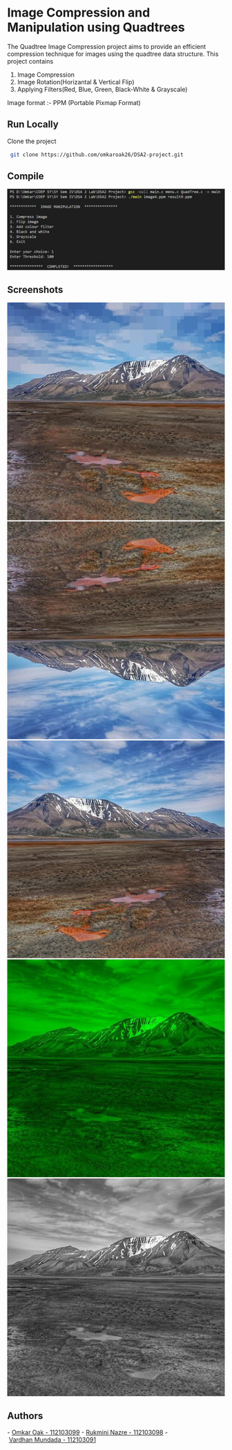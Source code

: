
# Image Compression and Manipulation using Quadtrees

The Quadtree Image Compression project aims to provide an efficient compression technique for images using the quadtree data structure. This project contains
1. Image Compression
2. Image Rotation(Horizantal & Vertical Flip)
3. Applying Filters(Red, Blue, Green, Black-White & Grayscale)

Image format :- PPM (Portable Pixmap Format)

## Run Locally

Clone the project

```bash
 git clone https://github.com/omkaroak26/DSA2-project.git
```



## Compile
![compile command](./screenshots/compile.png)


## Screenshots
![example](./screenshots/compress.png)
![example](./screenshots/vertical.png)
![example](./screenshots/horizantal.png)
![example](./screenshots/green.png)
![example](./screenshots/black.png)



## Authors

- [Omkar Oak - 112103099](https://github.com/omkaroak26)
- [Rukmini Nazre - 112103098](https://github.com/rukmini-17)
- [Vardhan Mundada - 112103091](https://github.com/Vardhan-Mundada)


